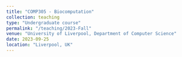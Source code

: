 ```yaml
---
title: "COMP305 - Biocomputation"
collection: teaching
type: "Undergraduate course"
permalink: "/teaching/2023-Fall"
venue: "University of Liverpool, Department of Computer Science"
date: 2023-09-25
location: "Liverpool, UK"
---
```

